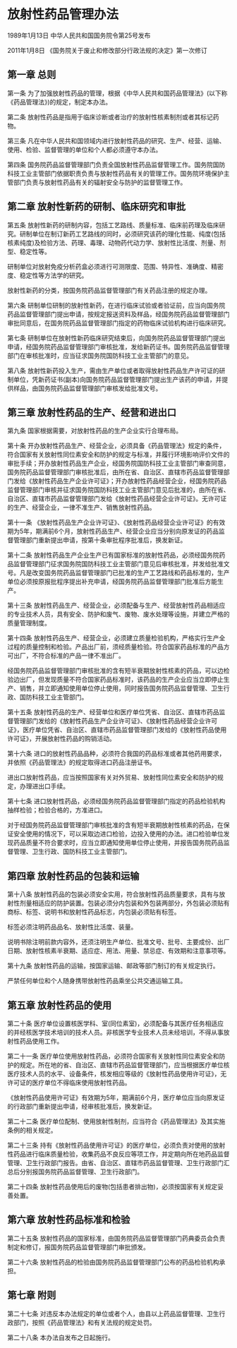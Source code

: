 # 放射性药品管理办法

1989年1月13日 中华人民共和国国务院令第25号发布　

2011年1月8日 《国务院关于废止和修改部分行政法规的决定》第一次修订　

## 第一章 总则

第一条 为了加强放射性药品的管理，根据《中华人民共和国药品管理法》(以下称《药品管理法》)的规定，制定本办法。

第二条 放射性药品是指用于临床诊断或者治疗的放射性核素制剂或者其标记药物。

第三条 凡在中华人民共和国领域内进行放射性药品的研究、生产、经营、运输、使用、检验、监督管理的单位和个人都必须遵守本办法。

第四条 国务院药品监督管理部门负责全国放射性药品监督管理工作。国务院国防科技工业主管部门依据职责负责与放射性药品有关的管理工作。国务院环境保护主管部门负责与放射性药品有关的辐射安全与防护的监督管理工作。

## 第二章 放射性新药的研制、临床研究和审批

第五条 放射性新药的研制内容，包括工艺路线、质量标准、临床前药理及临床研究。研制单位在制订新药工艺路线的同时，必须研究该药的理化性能、纯度(包括核素纯度)及检验方法、药理、毒理、动物药代动力学、放射性比活度、剂量、剂型、稳定性等。

研制单位对放射免疫分析药盒必须进行可测限度、范围、特异性、准确度、精密度、稳定性等方法学的研究。

放射性新药的分类，按国务院药品监督管理部门有关药品注册的规定办理。

第六条 研制单位研制的放射性新药，在进行临床试验或者验证前，应当向国务院药品监督管理部门提出申请，按规定报送资料及样品，经国务院药品监督管理部门审批同意后，在国务院药品监督管理部门指定的药物临床试验机构进行临床研究。

第七条 研制单位在放射性新药临床研究结束后，向国务院药品监督管理部门提出申请，经国务院药品监督管理部门审核批准，发给新药证书。国务院药品监督管理部门在审核批准时，应当征求国务院国防科技工业主管部门的意见。

第八条 放射性新药投入生产，需由生产单位或者取得放射性药品生产许可证的研制单位，凭新药证书(副本)向国务院药品监督管理部门提出生产该药的申请，并提供样品，由国务院药品监督管理部门审核发给批准文号。

## 第三章 放射性药品的生产、经营和进出口

第九条 国家根据需要，对放射性药品的生产企业实行合理布局。

第十条 开办放射性药品生产、经营企业，必须具备《药品管理法》规定的条件，符合国家有关放射性同位素安全和防护的规定与标准，并履行环境影响评价文件的审批手续；开办放射性药品生产企业，经国务院国防科技工业主管部门审查同意，国务院药品监督管理部门审核批准后，由所在省、自治区、直辖市药品监督管理部门发给《放射性药品生产企业许可证》；开办放射性药品经营企业，经国务院药品监督管理部门审核并征求国务院国防科技工业主管部门意见后批准的，由所在省、自治区、直辖市药品监督管理部门发给《放射性药品经营企业许可证》。无许可证的生产、经营企业，一律不准生产、销售放射性药品。

第十一条 《放射性药品生产企业许可证》、《放射性药品经营企业许可证》的有效期为5年，期满前6个月，放射性药品生产、经营企业应当分别向原发证的药品监督管理部门重新提出申请，按第十条审批程序批准后，换发新证。

第十二条 放射性药品生产企业生产已有国家标准的放射性药品，必须经国务院药品监督管理部门征求国务院国防科技工业主管部门意见后审核批准，并发给批准文号。凡是改变国务院药品监督管理部门已批准的生产工艺路线和药品标准的，生产单位必须按原报批程序提出补充申请，经国务院药品监督管理部门批准后方能生产。

第十三条 放射性药品生产、经营企业，必须配备与生产、经营放射性药品相适应的专业技术人员，具有安全、防护和废气、废物、废水处理等设施，并建立严格的质量管理制度。

第十四条 放射性药品生产、经营企业，必须建立质量检验机构，严格实行生产全过程的质量控制和检验。产品出厂前，须经质量检验。符合国家药品标准的产品方可出厂，不符合标准的产品一律不准出厂。

经国务院药品监督管理部门审核批准的含有短半衰期放射性核素的药品，可以边检验边出厂，但发现质量不符合国家药品标准时，该药品的生产企业应当立即停止生产、销售，并立即通知使用单位停止使用，同时报告国务院药品监督管理、卫生行政、国防科技工业主管部门。

第十五条 放射性药品的生产、经营单位和医疗单位凭省、自治区、直辖市药品监督管理部门发给的《放射性药品生产企业许可证》、《放射性药品经营企业许可证》，医疗单位凭省、自治区、直辖市药品监督管理部门发给的《放射性药品使用许可证》，开展放射性药品的购销活动。

第十六条 进口的放射性药品品种，必须符合我国的药品标准或者其他药用要求，并依照《药品管理法》的规定取得进口药品注册证书。

进出口放射性药品，应当按照国家有关对外贸易、放射性同位素安全和防护的规定，办理进出口手续。

第十七条 进口放射性药品，必须经国务院药品监督管理部门指定的药品检验机构抽样检验；检验合格的，方准进口。

对于经国务院药品监督管理部门审核批准的含有短半衰期放射性核素的药品，在保证安全使用的情况下，可以采取边进口检验，边投入使用的办法。进口检验单位发现药品质量不符合要求时，应当立即通知使用单位停止使用，并报告国务院药品监督管理、卫生行政、国防科技工业主管部门。

## 第四章 放射性药品的包装和运输

第十八条 放射性药品的包装必须安全实用，符合放射性药品质量要求，具有与放射性剂量相适应的防护装置。包装必须分内包装和外包装两部分，外包装必须贴有商标、标签、说明书和放射性药品标志，内包装必须贴有标签。

标签必须注明药品品名、放射性比活度、装量。

说明书除注明前款内容外，还须注明生产单位、批准文号、批号、主要成份、出厂日期、放射性核素半衰期、适应症、用法、用量、禁忌症、有效期和注意事项等。

第十九条 放射性药品的运输，按国家运输、邮政等部门制订的有关规定执行。

严禁任何单位和个人随身携带放射性药品乘坐公共交通运输工具。

## 第五章 放射性药品的使用

第二十条 医疗单位设置核医学科、室(同位素室)，必须配备与其医疗任务相适应的并经核医学技术培训的技术人员。非核医学专业技术人员未经培训，不得从事放射性药品使用工作。

第二十一条 医疗单位使用放射性药品，必须符合国家有关放射性同位素安全和防护的规定。所在地的省、自治区、直辖市药品监督管理部门，应当根据医疗单位核医疗技术人员的水平、设备条件，核发相应等级的《放射性药品使用许可证》，无许可证的医疗单位不得临床使用放射性药品。

《放射性药品使用许可证》有效期为5年，期满前6个月，医疗单位应当向原发证的行政部门重新提出申请，经审核批准后，换发新证。

第二十二条 医疗单位配制、使用放射性制剂，应当符合《药品管理法》及其实施条例的相关规定。

第二十三条 持有《放射性药品使用许可证》的医疗单位，必须负责对使用的放射性药品进行临床质量检验，收集药品不良反应等项工作，并定期向所在地药品监督管理、卫生行政部门报告。由省、自治区、直辖市药品监督管理、卫生行政部门汇总后分别报国务院药品监督管理、卫生行政部门。

第二十四条 放射性药品使用后的废物(包括患者排出物)，必须按国家有关规定妥善处置。

## 第六章 放射性药品标准和检验

第二十五条 放射性药品的国家标准，由国务院药品监督管理部门药典委员会负责制定和修订，报国务院药品监督管理部门审批颁发。

第二十六条 放射性药品的检验由国务院药品监督管理部门公布的药品检验机构承担。

## 第七章 附则

第二十七条 对违反本办法规定的单位或者个人，由县以上药品监督管理、卫生行政部门，按照《药品管理法》和有关法规的规定处罚。

第二十八条 本办法自发布之日起施行。
